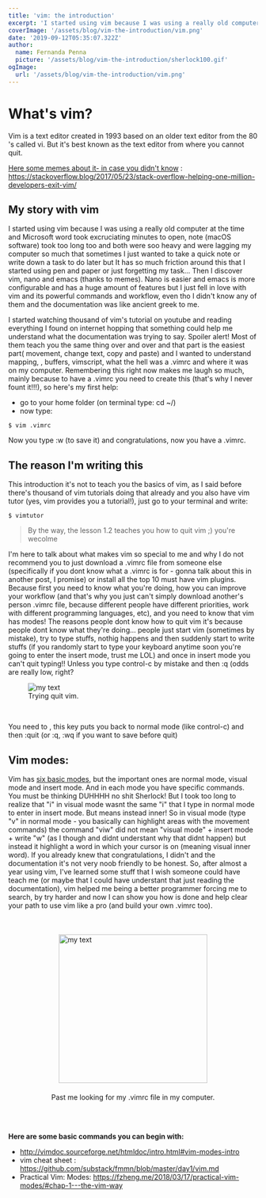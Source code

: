 ```yaml
---
title: 'vim: the introduction'
excerpt: 'I started using vim because I was using a really old computer at the time and Microsoft word took excruciating minutes to open, note (macOS software) took too long too and both were soo heavy and were lagging my computer...'
coverImage: '/assets/blog/vim-the-introduction/vim.png'
date: '2019-09-12T05:35:07.322Z'
author:
  name: Fernanda Penna
  picture: '/assets/blog/vim-the-introduction/sherlock100.gif'
ogImage:
  url: '/assets/blog/vim-the-introduction/vim.png'
---
```



# What's vim?

Vim is a text editor created in 1993 based on an older text editor from the 80 's called vi. But it's best known as the text editor from where you cannot quit. 

[Here some memes about it- in case you didn't know](link:https://stackoverflow.blog/2017/05/23/stack-overflow-helping-one-million-developers-exit-vim/) : https://stackoverflow.blog/2017/05/23/stack-overflow-helping-one-million-developers-exit-vim/




## My story with vim 

I started using vim because I was using a really old computer at the time and Microsoft word took excruciating minutes to open, note (macOS software) took too long too and both were soo heavy and were lagging my computer so much that sometimes I just wanted to take a quick note or write down a task to do later but It has so much friction around this that I started using pen and paper or just forgetting my task... Then I discover vim, nano and emacs (thanks to memes). Nano is easier and emacs is more configurable and has a huge amount of features but I just fell in love with vim and its powerful commands and workflow, even tho I didn't know any of them and the documentation was like ancient greek to me.

I started watching thousand of vim's tutorial on youtube and reading everything I found on internet hopping that something could help me understand what the documentation was trying to say. Spoiler alert! Most of them teach you the same thing over and over and that part is the easiest part( movement, change text, copy and paste) and I wanted to understand mapping, <leader>, buffers, vimscript, what the hell was a .vimrc and where it was on my computer.
Remembering this right now makes me laugh so much, mainly because to have a .vimrc you need to create this (that's why I never fount it!!!), so here's my first help:
- go to your home folder (on terminal type: cd ~/)
- now type:
```vim
$ vim .vimrc
```
Now you type :w (to save it) and congratulations, now you have a .vimrc.

## The reason I'm writing this

This introduction it's not to teach you the basics of vim, as I said before there's thousand of vim tutorials doing that already and you also have vim tutor (yes, vim provides you a tutorial!), just go to your terminal and write:
```bash=
$ vimtutor
```
>By the way, the lesson 1.2 teaches you how to quit vim ;) you're wecolme

I'm here to talk about what makes vim so special to me and why I do not recommend you to just download a .vimrc file from someone else (specifically if you dont know what a .vimrc is for - gonna talk about this in another post, I promise) or install all the top 10 must have vim plugins. Because first you need to know what you're doing, how you can improve your workflow (and that's why you just can't simply download another's person .vimrc file, because different people have different priorities, work with different programming languages, etc), and you need to know that vim has modes! The reasons people dont know how to quit vim it's because people dont know what they're doing... people just start vim (sometimes by mistake), try to type stuffs, nothig happens and then suddenly start to write stuffs (if you randomly start to type your keyboard anytime soon you're going to enter the insert mode, trust me LOL) and once in insert mode you can't quit typing!! Unless you type control-c by mistake and then :q (odds are really low, right? 

<figure>
  <img src="/img/vim-the-introduction/vim.png" alt="my text"/>
  <figcaption>Trying quit vim.</figcaption>
</figure>

<br>

You need to <esc>, this key puts you back to normal mode (like control-c) and then :quit (or :q, :wq if you want to save before quit)

## Vim modes:

Vim has [six basic modes]("http://vimdoc.sourceforge.net/htmldoc/intro.html#vim-modes-intro"), but the important ones are normal mode, visual mode and insert mode. And in each mode you have specific commands. You must be thinking DUHHHH no shit Sherlock! But I took too long to realize that "i" in visual mode wasnt the same "i" that I type in normal mode to enter in insert mode. But means instead inner! So in visual mode (type "v" in normal mode - you basically can highlight areas with the movement commands) the command "viw" did not mean "visual mode" + insert mode + write "w" (as I though and didnt understant why that didnt happen) but instead it highlight a word in which your cursor is on (meaning visual inner word). If you already knew that congratulations, I didn't and the documentation it's not very noob friendly to be honest.
So, after almost a year using vim, I've learned some stuff that I wish someone could have teach me (or maybe that I could have understant that just reading the documentation), vim helped me being a better programmer forcing me to search, by try harder and now I can show you how is done and help clear your path to use vim like a pro (and build your own .vimrc too). 



<figure>
  <img src="/img/vim-the-introduction/sherlock100.gif" alt="my text" style="width: 300px; margin: 50px auto 20px; display: block"/>
  <figcaption style="text-align: center">Past me looking for my .vimrc file in my computer.</figcaption>
</figure>

<br>
<br>

**Here are some basic commands you can begin with:**


- http://vimdoc.sourceforge.net/htmldoc/intro.html#vim-modes-intro
- vim cheat sheet : https://github.com/substack/fmmn/blob/master/day1/vim.md
- Practical Vim: Modes: https://fzheng.me/2018/03/17/practical-vim-modes/#chap-1---the-vim-way